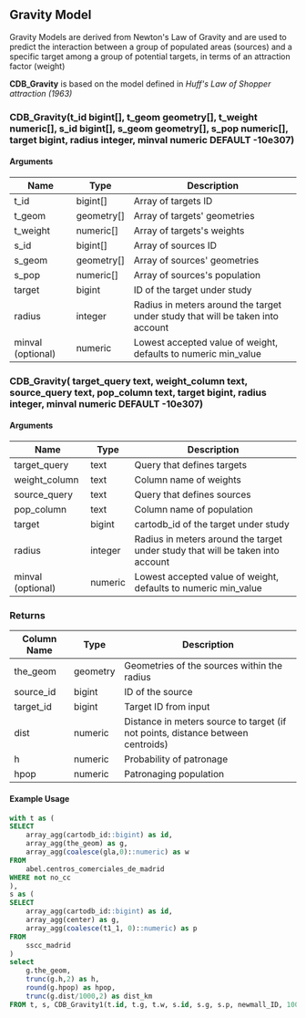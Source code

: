 ## Gravity Model

Gravity Models are derived from Newton's Law of Gravity and are used to predict the interaction between a group of populated areas (sources) and a specific target among a group of potential targets, in terms of an attraction factor (weight)

**CDB_Gravity** is based on the model defined in *Huff's Law of Shopper attraction (1963)*

### CDB_Gravity(t_id bigint[], t_geom geometry[], t_weight numeric[], s_id bigint[], s_geom geometry[], s_pop numeric[], target bigint, radius integer, minval numeric DEFAULT -10e307)

#### Arguments

| Name | Type | Description |
|------|------|-------------|
| t_id     | bigint[]    | Array of targets ID |
| t_geom   | geometry[]  | Array of targets' geometries |
| t_weight | numeric[]   | Array of targets's weights |
| s_id     | bigint[]    | Array of sources ID |
| s_geom   | geometry[]  | Array of sources' geometries |
| s_pop    | numeric[]   | Array of sources's population |
| target   | bigint      | ID of the target under study |
| radius   | integer     | Radius in meters around the target under study that will be taken into account|
| minval (optional)   | numeric     | Lowest accepted value of weight, defaults to numeric min_value |

### CDB_Gravity( target_query text, weight_column text, source_query text, pop_column text, target bigint, radius integer, minval numeric DEFAULT -10e307)

#### Arguments

| Name | Type | Description |
|------|------|-------------|
| target_query     | text    | Query that defines targets |
| weight_column   | text  | Column name of weights |
| source_query     | text    | Query that defines sources |
| pop_column   | text  | Column name of population |
| target   | bigint      | cartodb_id of the target under study |
| radius   | integer     | Radius in meters around the target under study that will be taken into account|
| minval (optional)   | numeric     | Lowest accepted value of weight, defaults to numeric min_value |


### Returns

| Column Name | Type | Description |
|-------------|------|-------------|
| the_geom  | geometry | Geometries of the sources within the radius |
| source_id | bigint  | ID of the source |
| target_id | bigint  | Target ID from input |
| dist      | numeric | Distance in meters source to target (if not points, distance between centroids) |
| h         | numeric | Probability of patronage |
| hpop      | numeric | Patronaging population |


#### Example Usage

```sql
with t as (
SELECT
    array_agg(cartodb_id::bigint) as id,
    array_agg(the_geom) as g,
    array_agg(coalesce(gla,0)::numeric) as w
FROM
    abel.centros_comerciales_de_madrid
WHERE not no_cc
),
s as (
SELECT
    array_agg(cartodb_id::bigint) as id,
    array_agg(center) as g,
    array_agg(coalesce(t1_1, 0)::numeric) as p
FROM
    sscc_madrid
)
select
    g.the_geom,
    trunc(g.h,2) as h,
    round(g.hpop) as hpop,
    trunc(g.dist/1000,2) as dist_km
FROM t, s, CDB_Gravity1(t.id, t.g, t.w, s.id, s.g, s.p, newmall_ID, 100000, 5000) g
```


